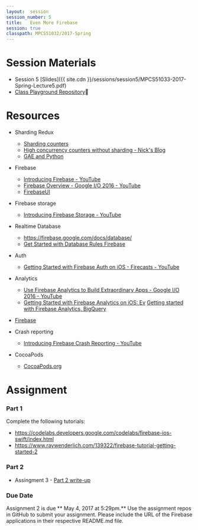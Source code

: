 ```yaml
---
layout:  session
session_number: 5
title:   Even More Firebase
session: true
classpath: MPCS51032/2017-Spring
---
```


Session Materials
=================
* Session 5 [Slides]({{ site.cdn }}/sessions/session5/MPCS51033-2017-Spring-Lecture5.pdf)
* [Class Playground Repository](https://github.com/uchicago-cloud/mpcs51033-2017-spring-playground)

Resources
=========
* Sharding Redux
  - [Sharding counters](https://cloud.google.com/appengine/articles/sharding_counters)
  - [High concurrency counters without sharding - Nick's Blog](http://blog.notdot.net/2010/04/High-concurrency-counters-without-sharding)
  - [GAE and Python](https://books.google.com/books?id=4BIDCgAAQBAJ&pg=PA211&lpg=PA211&dq=sharding+entities++in+app+engine&source=bl&ots=lmKklyRasc&sig=J-qjh-WJz76sPQ6cGKbxEnqr0p4&hl=en&sa=X&ved=0ahUKEwiArPezmMDTAhUX62MKHZnTBpo4ChDoAQhIMAc#v=onepage&q=sharding%20entities%20%20in%20app%20engine&f=false)

* Firebase
  * [Introducing Firebase - YouTube](https://www.youtube.com/watch?list=PLl-K7zZEsYLmOF_07IayrTntevxtbUxDL&v=O17OWyx08Cg)
  * [Firebase Overview - Google I/O 2016 - YouTube](https://www.youtube.com/watch?v=tb2GZ3Bh4p8&t=178s)
  - [FirebaseUI](https://github.com/firebase/FirebaseUI-iOS)

* Firebase storage
  - [Introducing Firebase Storage - YouTube](https://www.youtube.com/watch?list=PLl-K7zZEsYLmOF_07IayrTntevxtbUxDL&v=_tyjqozrEPY)

* Realtime Database
    * https://firebase.google.com/docs/database/
    *  [Get Started with Database Rules  Firebase](https://firebase.google.com/docs/database/security/quickstart)

* Auth
    *  [Getting Started with Firebase Auth on iOS - Firecasts - YouTube](https://www.youtube.com/watch?v=PrXmRaoZmD4)

* Analytics
    - [Use Firebase Analytics to Build Extraordinary Apps - Google I/O 2016 - YouTube](https://www.youtube.com/watch?v=yi23CLNeGaw&t=923s)
    - [Getting Started with Firebase Analytics on iOS: Ev](https://www.youtube.com/watch?v=5pYdTgSkW5E)
[Getting started with Firebase Analytics, BigQuery ](https://www.youtube.com/watch?v=Ki_F6VCOtXU)
- [Firebase](https://www.youtube.com/user/Firebase)

* Crash reporting
  - [Introducing Firebase Crash Reporting - YouTube](https://www.youtube.com/watch?list=PLl-K7zZEsYLmOF_07IayrTntevxtbUxDL&v=B7mlLVAkcfU)

* CocoaPods
  - [CocoaPods.org](https://cocoapods.org/)


Assignment
============
### Part 1 ###
Complete the following tutorials:
* https://codelabs.developers.google.com/codelabs/firebase-ios-swift/index.html
* https://www.raywenderlich.com/139322/firebase-tutorial-getting-started-2

### Part 2 ###
<!--* Assingment 3[Part 3 write-up]({{ site.cdn }}/sessions/session5/MPCS51033-2017-Spring-Assignment3-Part2.pdf)-->
* Assingment 3 - [Part 2 write-up](https://github.com/uchicago-cloud/uchicago-cloud.github.io/raw/master/sessions/session5/mpcs51033-2017-spring-assignment3-part2.pdf)

### Due Date ####
Assignment 2 is due ** May 4, 2017 at 5:29pm.** Use the assignment repos in GitHub to submit your assignment.  Please include the URL of the Firebase applications in their respective README.md file.
